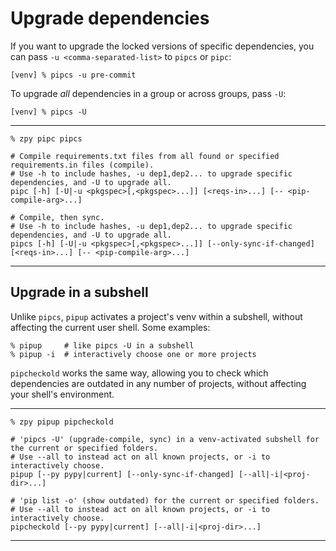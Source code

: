 # Upgrade dependencies

If you want to upgrade the locked versions of specific dependencies,
you can pass `-u <comma-separated-list>` to `pipcs` or `pipc`:

```console
[venv] % pipcs -u pre-commit
```

To upgrade *all* dependencies in a group or across groups,
pass `-U`:

```console
[venv] % pipcs -U
```

---

```console
% zpy pipc pipcs
```
```shell
# Compile requirements.txt files from all found or specified requirements.in files (compile).
# Use -h to include hashes, -u dep1,dep2... to upgrade specific dependencies, and -U to upgrade all.
pipc [-h] [-U|-u <pkgspec>[,<pkgspec>...]] [<reqs-in>...] [-- <pip-compile-arg>...]

# Compile, then sync.
# Use -h to include hashes, -u dep1,dep2... to upgrade specific dependencies, and -U to upgrade all.
pipcs [-h] [-U|-u <pkgspec>[,<pkgspec>...]] [--only-sync-if-changed] [<reqs-in>...] [-- <pip-compile-arg>...]
```

---

## Upgrade in a subshell

Unlike `pipcs`, `pipup` activates a project's venv within a subshell,
without affecting the current user shell. Some examples:

```console
% pipup     # like pipcs -U in a subshell
% pipup -i  # interactively choose one or more projects
```

`pipcheckold` works the same way,
allowing you to check which dependencies are outdated
in any number of projects,
without affecting your shell's environment.

---

```console
% zpy pipup pipcheckold
```
```shell
# 'pipcs -U' (upgrade-compile, sync) in a venv-activated subshell for the current or specified folders.
# Use --all to instead act on all known projects, or -i to interactively choose.
pipup [--py pypy|current] [--only-sync-if-changed] [--all|-i|<proj-dir>...]

# 'pip list -o' (show outdated) for the current or specified folders.
# Use --all to instead act on all known projects, or -i to interactively choose.
pipcheckold [--py pypy|current] [--all|-i|<proj-dir>...]
```

---
